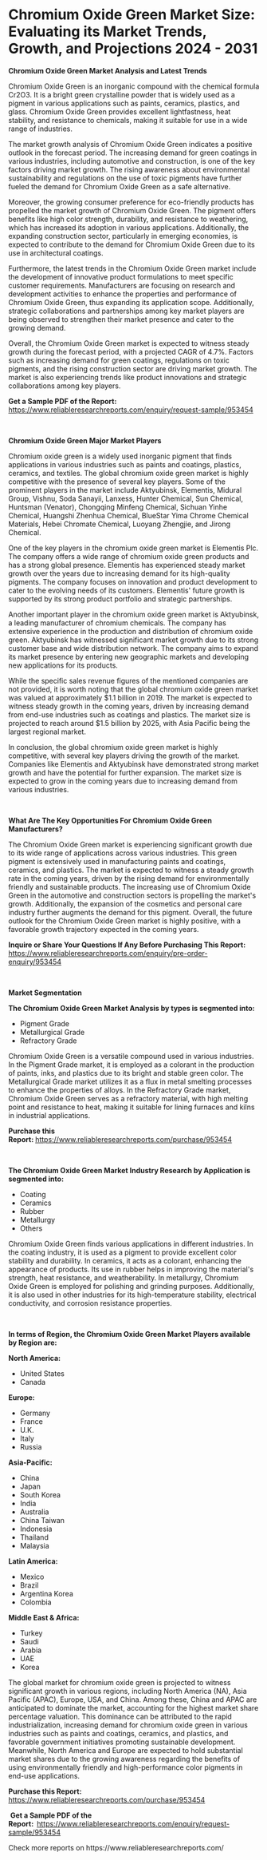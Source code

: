 <p><h1>Chromium Oxide Green Market Size: Evaluating its Market Trends, Growth, and Projections 2024 - 2031</h1></p><p><strong>Chromium Oxide Green Market Analysis and Latest Trends</strong></p>
<p><p>Chromium Oxide Green is an inorganic compound with the chemical formula Cr2O3. It is a bright green crystalline powder that is widely used as a pigment in various applications such as paints, ceramics, plastics, and glass. Chromium Oxide Green provides excellent lightfastness, heat stability, and resistance to chemicals, making it suitable for use in a wide range of industries.</p><p>The market growth analysis of Chromium Oxide Green indicates a positive outlook in the forecast period. The increasing demand for green coatings in various industries, including automotive and construction, is one of the key factors driving market growth. The rising awareness about environmental sustainability and regulations on the use of toxic pigments have further fueled the demand for Chromium Oxide Green as a safe alternative.</p><p>Moreover, the growing consumer preference for eco-friendly products has propelled the market growth of Chromium Oxide Green. The pigment offers benefits like high color strength, durability, and resistance to weathering, which has increased its adoption in various applications. Additionally, the expanding construction sector, particularly in emerging economies, is expected to contribute to the demand for Chromium Oxide Green due to its use in architectural coatings.</p><p>Furthermore, the latest trends in the Chromium Oxide Green market include the development of innovative product formulations to meet specific customer requirements. Manufacturers are focusing on research and development activities to enhance the properties and performance of Chromium Oxide Green, thus expanding its application scope. Additionally, strategic collaborations and partnerships among key market players are being observed to strengthen their market presence and cater to the growing demand.</p><p>Overall, the Chromium Oxide Green market is expected to witness steady growth during the forecast period, with a projected CAGR of 4.7%. Factors such as increasing demand for green coatings, regulations on toxic pigments, and the rising construction sector are driving market growth. The market is also experiencing trends like product innovations and strategic collaborations among key players.</p></p>
<p><strong>Get a Sample PDF of the Report:&nbsp;</strong> <a href="https://www.reliableresearchreports.com/enquiry/request-sample/953454">https://www.reliableresearchreports.com/enquiry/request-sample/953454</a></p>
<p>&nbsp;</p>
<p><strong>Chromium Oxide Green Major Market Players</strong></p>
<p><p>Chromium oxide green is a widely used inorganic pigment that finds applications in various industries such as paints and coatings, plastics, ceramics, and textiles. The global chromium oxide green market is highly competitive with the presence of several key players. Some of the prominent players in the market include Aktyubinsk, Elementis, Midural Group, Vishnu, Soda Sanayii, Lanxess, Hunter Chemical, Sun Chemical, Huntsman (Venator), Chongqing Minfeng Chemical, Sichuan Yinhe Chemical, Huangshi Zhenhua Chemical, BlueStar Yima Chrome Chemical Materials, Hebei Chromate Chemical, Luoyang Zhengjie, and Jirong Chemical.</p><p>One of the key players in the chromium oxide green market is Elementis Plc. The company offers a wide range of chromium oxide green products and has a strong global presence. Elementis has experienced steady market growth over the years due to increasing demand for its high-quality pigments. The company focuses on innovation and product development to cater to the evolving needs of its customers. Elementis' future growth is supported by its strong product portfolio and strategic partnerships.</p><p>Another important player in the chromium oxide green market is Aktyubinsk, a leading manufacturer of chromium chemicals. The company has extensive experience in the production and distribution of chromium oxide green. Aktyubinsk has witnessed significant market growth due to its strong customer base and wide distribution network. The company aims to expand its market presence by entering new geographic markets and developing new applications for its products.</p><p>While the specific sales revenue figures of the mentioned companies are not provided, it is worth noting that the global chromium oxide green market was valued at approximately $1.1 billion in 2019. The market is expected to witness steady growth in the coming years, driven by increasing demand from end-use industries such as coatings and plastics. The market size is projected to reach around $1.5 billion by 2025, with Asia Pacific being the largest regional market.</p><p>In conclusion, the global chromium oxide green market is highly competitive, with several key players driving the growth of the market. Companies like Elementis and Aktyubinsk have demonstrated strong market growth and have the potential for further expansion. The market size is expected to grow in the coming years due to increasing demand from various industries.</p></p>
<p>&nbsp;</p>
<p><strong>What Are The Key Opportunities For Chromium Oxide Green Manufacturers?</strong></p>
<p><p>The Chromium Oxide Green market is experiencing significant growth due to its wide range of applications across various industries. This green pigment is extensively used in manufacturing paints and coatings, ceramics, and plastics. The market is expected to witness a steady growth rate in the coming years, driven by the rising demand for environmentally friendly and sustainable products. The increasing use of Chromium Oxide Green in the automotive and construction sectors is propelling the market's growth. Additionally, the expansion of the cosmetics and personal care industry further augments the demand for this pigment. Overall, the future outlook for the Chromium Oxide Green market is highly positive, with a favorable growth trajectory expected in the coming years.</p></p>
<p><strong>Inquire or Share Your Questions If Any Before Purchasing This Report:</strong> <a href="https://www.reliableresearchreports.com/enquiry/pre-order-enquiry/953454">https://www.reliableresearchreports.com/enquiry/pre-order-enquiry/953454</a></p>
<p>&nbsp;</p>
<p><strong>Market Segmentation</strong></p>
<p><strong>The Chromium Oxide Green Market Analysis by types is segmented into:</strong></p>
<p><ul><li>Pigment Grade</li><li>Metallurgical Grade</li><li>Refractory Grade</li></ul></p>
<p><p>Chromium Oxide Green is a versatile compound used in various industries. In the Pigment Grade market, it is employed as a colorant in the production of paints, inks, and plastics due to its bright and stable green color. The Metallurgical Grade market utilizes it as a flux in metal smelting processes to enhance the properties of alloys. In the Refractory Grade market, Chromium Oxide Green serves as a refractory material, with high melting point and resistance to heat, making it suitable for lining furnaces and kilns in industrial applications.</p></p>
<p><strong>Purchase this Report:&nbsp;</strong><a href="https://www.reliableresearchreports.com/purchase/953454">https://www.reliableresearchreports.com/purchase/953454</a></p>
<p>&nbsp;</p>
<p><strong>The Chromium Oxide Green Market Industry Research by Application is segmented into:</strong></p>
<p><ul><li>Coating</li><li>Ceramics</li><li>Rubber</li><li>Metallurgy</li><li>Others</li></ul></p>
<p><p>Chromium Oxide Green finds various applications in different industries. In the coating industry, it is used as a pigment to provide excellent color stability and durability. In ceramics, it acts as a colorant, enhancing the appearance of products. Its use in rubber helps in improving the material's strength, heat resistance, and weatherability. In metallurgy, Chromium Oxide Green is employed for polishing and grinding purposes. Additionally, it is also used in other industries for its high-temperature stability, electrical conductivity, and corrosion resistance properties.</p></p>
<p>&nbsp;</p>
<p><strong>In terms of Region, the Chromium Oxide Green Market Players available by Region are:</strong></p>
<p>
    <p> <strong> North America: </strong>
        <ul>
            <li>United States</li>
            <li>Canada</li>
        </ul>
        </p> 
    <p> <strong> Europe: </strong>
        <ul>
            <li>Germany</li>
            <li>France</li>
            <li>U.K.</li>
            <li>Italy</li>
            <li>Russia</li>
        </ul>
        </p> 
    <p> <strong> Asia-Pacific: </strong>
        <ul>
            <li>China</li>
            <li>Japan</li>
            <li>South Korea</li>
            <li>India</li>
            <li>Australia</li>
            <li>China Taiwan</li>
            <li>Indonesia</li>
            <li>Thailand</li>
            <li>Malaysia</li>
        </ul>
        </p> 
    <p> <strong> Latin America: </strong>
        <ul>
            <li>Mexico</li>
            <li>Brazil</li>
            <li>Argentina Korea</li>
            <li>Colombia</li>
        </ul>
        </p> 
    <p> <strong> Middle East & Africa: </strong>
        <ul>
            <li>Turkey</li>
            <li>Saudi</li>
            <li>Arabia</li>
            <li>UAE</li>
            <li>Korea</li>
        </ul>
    </p>
    </p>
<p><p>The global market for chromium oxide green is projected to witness significant growth in various regions, including North America (NA), Asia Pacific (APAC), Europe, USA, and China. Among these, China and APAC are anticipated to dominate the market, accounting for the highest market share percentage valuation. This dominance can be attributed to the rapid industrialization, increasing demand for chromium oxide green in various industries such as paints and coatings, ceramics, and plastics, and favorable government initiatives promoting sustainable development. Meanwhile, North America and Europe are expected to hold substantial market shares due to the growing awareness regarding the benefits of using environmentally friendly and high-performance color pigments in end-use applications.</p></p>
<p><strong>Purchase this Report: </strong><a href="https://www.reliableresearchreports.com/purchase/953454">https://www.reliableresearchreports.com/purchase/953454</a></p>
<p>&nbsp;<strong>Get a Sample PDF of the Report:&nbsp;&nbsp;</strong><a href="https://www.reliableresearchreports.com/enquiry/request-sample/953454">https://www.reliableresearchreports.com/enquiry/request-sample/953454</a></p>
<p><strong></strong></p>
<p>Check more reports on https://www.reliableresearchreports.com/</p>